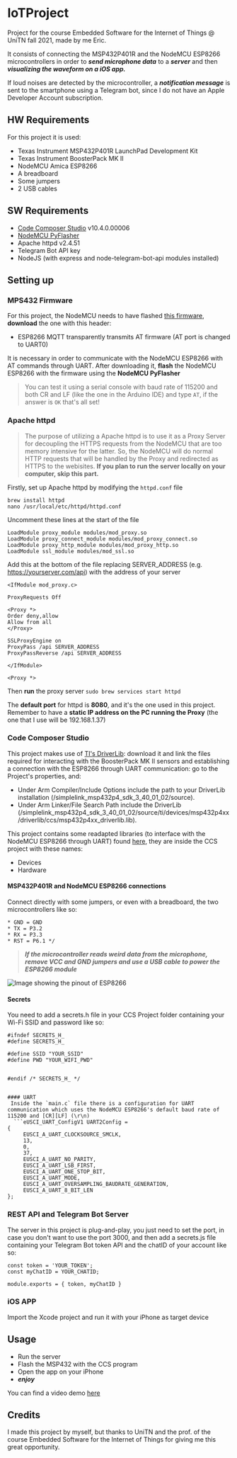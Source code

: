 # IoTProject
Project for the course Embedded Software for the Internet of Things @ UniTN fall 2021, made by me Eric.

It consists of connecting the MSP432P401R and the NodeMCU ESP8266 microcontrollers in order to ***send microphone data*** to a ***server*** and then ***visualizing the waveform on a iOS app.***

If loud noises are detected by the microcontroller, a ***notification message*** is sent to the smartphone using a Telegram bot, since I do not have an Apple Developer Account subscription.

## HW Requirements
For this project it is used:
- Texas Instrument MSP432P401R LaunchPad Development Kit
- Texas Instrument BoosterPack MK II
- NodeMCU Amica ESP8266
- A breadboard
- Some jumpers
- 2 USB cables

## SW Requirements
- [Code Composer Studio](https://www.ti.com/tool/CCSTUDIO) v10.4.0.00006 
- [NodeMCU PyFlasher](https://github.com/marcelstoer/nodemcu-pyflasher)
- Apache httpd v2.4.51
- Telegram Bot API key
- NodeJS (with express and node-telegram-bot-api modules installed)

## Setting up
### MPS432 Firmware
For this project, the NodeMCU needs to have flashed [this firmware](https://docs.ai-thinker.com/en/esp8266/sdk), **download** the one with this header:
* ESP8266 MQTT transparently transmits AT firmware (AT port is changed to UART0)

It is necessary in order to communicate with the NodeMCU ESP8266 with AT commands through UART.
After downloading it, **flash** the NodeMCU ESP8266 with the firmware using the **NodeMCU PyFlasher**
> You can test it using a serial console with baud rate of 115200 and both CR and LF (like the one in the Arduino IDE) and type `AT`, if the answer is `OK` that's all set!
### Apache httpd
> The purpose of utilizing a Apache httpd is to use it as a Proxy Server for decoupling the HTTPS requests from the NodeMCU that are too memory intensive for the latter.
> So, the NodeMCU will do normal HTTP requests that will be handled by the Proxy and redirected as HTTPS to the webisites.
> **If you plan to run the server locally on your computer, skip this part.**

Firstly, set up Apache httpd by modifying the `httpd.conf` file
```
brew install httpd
nano /usr/local/etc/httpd/httpd.conf
```
Uncomment these lines at the start of the file
```
LoadModule proxy_module modules/mod_proxy.so
LoadModule proxy_connect_module modules/mod_proxy_connect.so
LoadModule proxy_http_module modules/mod_proxy_http.so
LoadModule ssl_module modules/mod_ssl.so
```
Add this at the bottom of the file replacing SERVER_ADDRESS (e.g. https://yourserver.com/api) with the address of your server
```
<IfModule mod_proxy.c>

ProxyRequests Off

<Proxy *>
Order deny,allow
Allow from all
</Proxy>

SSLProxyEngine on
ProxyPass /api SERVER_ADDRESS
ProxyPassReverse /api SERVER_ADDRESS

</IfModule>

<Proxy *>
```
Then **run** the proxy server
`sudo brew services start httpd`

The **default port** for httpd is **8080**, and it's the one used in this project.
Remember to have a **static IP address on the PC running the Proxy** (the one that I use will be 192.168.1.37)

### Code Composer Studio
This project makes use of [TI's DriverLib](https://www.ti.com/tool/MSPDRIVERLIB): download it and link the files required for interacting with the BoosterPack MK II sensors and establishing a connection with the ESP8266 through UART communication: go to the Project's properties, and:

- Under Arm Compiler/Include Options include the path to your DriverLib installation (<path>/simplelink_msp432p4_sdk_3_40_01_02/source).
- Under Arm Linker/File Search Path include the DriverLib (<path>/simplelink_msp432p4_sdk_3_40_01_02/source/ti/devices/msp432p4xx/driverlib/ccs/msp432p4xx_driverlib.lib).
  
This project contains some readapted libraries (to interface with the NodeMCU ESP8266 through UART) found [here](https://github.com/amartinezacosta/MSP432-ESP8266), they are inside the CCS project with these names:
* Devices
* Hardware
  
#### MSP432P401R and NodeMCU ESP8266 connections
  Connect directly with some jumpers, or even with a breadboard, the two microcontrollers like so:
  ```/* VCC = 3.3V
 * GND = GND
 * TX = P3.2
 * RX = P3.3
 * RST = P6.1 */
  ```
  >***If the microcontroller reads weird data from the microphone, remove VCC and GND jumpers and use a USB cable to power the ESP8266 module***
  
 ![Image showing the pinout of ESP8266](https://i2.wp.com/randomnerdtutorials.com/wp-content/uploads/2019/05/ESP8266-NodeMCU-kit-12-E-pinout-gpio-pin.png?quality=100&strip=all&ssl=1)
 
#### Secrets
You need to add a secrets.h file in your CCS Project folder containing your Wi-Fi SSID and password like so:
```
#ifndef SECRETS_H_
#define SECRETS_H_

#define SSID "YOUR_SSID"
#define PWD "YOUR_WIFI_PWD"


#endif /* SECRETS_H_ */


#### UART
 Inside the `main.c` file there is a configuration for UART communication which uses the NodeMCU ESP8266's default baud rate of 115200 and [CR][LF] (\r\n)
  ```eUSCI_UART_ConfigV1 UART2Config =
{
     EUSCI_A_UART_CLOCKSOURCE_SMCLK,
     13,
     0,
     37,
     EUSCI_A_UART_NO_PARITY,
     EUSCI_A_UART_LSB_FIRST,
     EUSCI_A_UART_ONE_STOP_BIT,
     EUSCI_A_UART_MODE,
     EUSCI_A_UART_OVERSAMPLING_BAUDRATE_GENERATION,
     EUSCI_A_UART_8_BIT_LEN
};
  ```
### REST API and Telegram Bot Server
  The server in this project is plug-and-play, you just need to set the port, in case you don't want to use the port 3000, and then add a secrets.js file containing your Telegram Bot token API and the chatID of your account like so:
  ```
  const token = 'YOUR_TOKEN';
  const myChatID = YOUR_CHATID;

  module.exports = { token, myChatID }
  ```
### iOS APP
Import the Xcode project and run it with your iPhone as target device
  
## Usage
- Run the server
- Flash the MSP432 with the CCS program
- Open the app on your iPhone
- ***enjoy***
  
You can find a video demo [here](https://youtu.be/pb1NpFmttXo)
  
## Credits
I made this project by myself, but thanks to UniTN and the prof. of the course Embedded Software for the Internet of Things for giving me this great opportunity.
